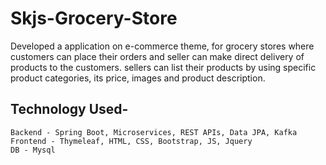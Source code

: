 # Skjs-Grocery-Store

Developed a application on e-commerce theme, for grocery stores where customers can place their orders and seller can
make direct delivery of products to the customers. sellers can list their products by using specific product categories,
its price, images and product description.

## Technology Used-
```
Backend - Spring Boot, Microservices, REST APIs, Data JPA, Kafka
Frontend - Thymeleaf, HTML, CSS, Bootstrap, JS, Jquery
DB - Mysql
```
